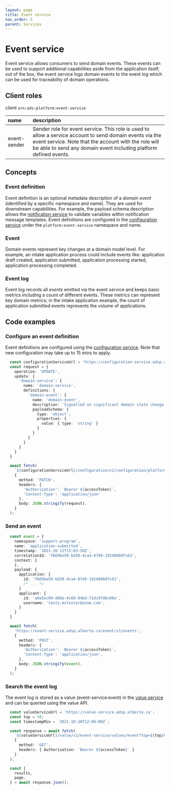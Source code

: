 ```yaml
---
layout: page
title: Event service
nav_order: 5
parent: Services
---
```


# Event service
Event service allows consumers to send domain events. These events can be used to support additional capabilities aside from the application itself; out of the box, the event service logs domain events to the event log which can be used for traceability of domain operations.

## Client roles
client `urn:ads:platform:event-service`

| name | description |
|:-|:-|
| event-sender | Sender role for event service. This role is used to allow a service account to send domain events via the event service. Note that the account with the role will be able to send any domain event including platform defined events. |

## Concepts
### Event definition
Event definition is an optional metadata description of a *domain event* (identified by a specific namespace and name). They are used for downstream capabilities. For example, the payload schema description allows the [notification service](notification-service.md) to validate variables within notification message templates. Event definitions are configured in the [configuration service](configuration-service.md) under the `platform:event-service` namespace and name.

### Event
Domain events represent key changes at a domain model level. For example, an intake application process could include events like: application draft created, application submitted, application processing started, application processing completed.

### Event log
Event log records all *events* emitted via the event service and keeps basic metrics including a count of different events. These metrics can represent key domain metrics; in the intake application example, the count of application submitted events represents the volume of applications.

## Code examples
### Configure an event definition
Event definitions are configured using the [configuration service](configuration-service.md). Note that new configuration may take up to 15 mins to apply.

```typescript
  const configurationServiceUrl = 'https://configuration-service.adsp.alberta.ca';
  const request = {
    operation: 'UPDATE',
    update: {
      'domain-service': {
        name: 'domain-service',
        definitions: {
          'domain-event': {
            name: 'domain-event',
            description: 'Signalled on significant domain state change.',
            payloadSchema: {
              type: 'object',
              properties: {
                value: { type: 'string' }
              }
            }
          }
        }
      }
    }
  }

  await fetch(
    `${configurationServiceUrl}/configuration/v1/configuration/platform/event-service`,
    {
      method: 'PATCH',
      headers: {
        'Authorization': `Bearer ${accessToken}`,
        'Content-Type': 'application/json'
      },
      body: JSON.stringify(request),
    }
  );
```

### Send an event
```typescript
  const event = {
    namespace: 'support-program',
    name: 'application-submitted',
    timestamp: '2021-10-12T15:03:50Z',
    correlationId: 'f669be59-bd38-4ca4-8749-19248060fc63',
    context: {
    },
    payload: {
      application: {
        id: 'f669be59-bd38-4ca4-8749-19248060fc63',
        /* ... */
      }
      applicant: {
        id: 'a8e5ec09-d60a-4c60-94bd-71dc97d8c80e',
        username: 'testy.mctester@acme.com',
      }
    }
  }

  await fetch(
    'https://event-service.adsp.alberta.ca/event/v1/events',
    {
      method: 'POST',
      headers: {
        'Authorization': `Bearer ${accessToken}`,
        'Content-Type': 'application/json',
      },
      body: JSON.stringify(event),
    }
  );
```

### Search the event log
The event log is stored as a value (event-service:event) in the [value service](value-service.md) and can be queried using the value API.

```typescript
  const valueServiceUrl = 'https://value-service.adsp.alberta.ca';
  const top = 50;
  const timestampMin = `2021-10-10T12:00:00Z`;

  const response = await fetch(
    `${valueServiceUrl}/value/v1/event-service/values/event?top=${top}&timestampMin=${timestampMin}`,
    {
      method: 'GET',
      headers: { Authorization: `Bearer ${accessToken}` }
    }
  );

  const {
    results,
    page,
  } = await response.json();
```
